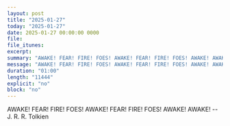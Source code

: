 ```yaml
---
layout: post
title: "2025-01-27"
today: "2025-01-27"
date: 2025-01-27 00:00:00 0000
file:
file_itunes:
excerpt:
summary: "AWAKE! FEAR! FIRE! FOES! AWAKE! FEAR! FIRE! FOES! AWAKE! AWAKE! -- J. R. R. Tolkien"
message: "AWAKE! FEAR! FIRE! FOES! AWAKE! FEAR! FIRE! FOES! AWAKE! AWAKE! -- J. R. R. Tolkien"
duration: "01:00"
length: "11444"
explicit: "no"
block: "no"
---
```

AWAKE! FEAR! FIRE! FOES! AWAKE! FEAR! FIRE! FOES! AWAKE! AWAKE! -- J. R. R. Tolkien

